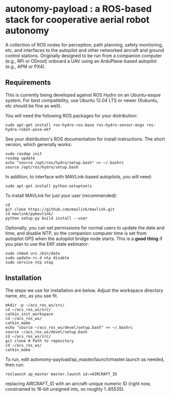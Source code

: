# autonomy-payload : a ROS-based stack for cooperative aerial robot autonomy

A collection of ROS nodes for perception, path planning, safety monitoring, etc, and interfaces to the autopilot and other networked aircraft and ground control stations. Originally designed to be run from a companion computer (e.g., RPi or ODroid) onboard a UAV using an ArduPlane-based autopilot (e.g., APM or PX4).

## Requirements

This is currently being developed against ROS Hydro on an Ubuntu-esque system. For best compatibility, use Ubuntu 12.04 LTS or newer (Xubuntu, etc should be fine as well).

You will need the following ROS packages for your distribution:

	sudo apt-get install ros-hydro-ros-base ros-hydro-sensor-msgs ros-hydro-robot-pose-ekf

See your distribution's ROS documentation for install instructions. The short version, which generally works:

	sudo rosdep init
	rosdep update
	echo "source /opt/ros/hydro/setup.bash" >> ~/.bashrc
	source /opt/ros/hydro/setup.bash

In addition, to interface with MAVLink-based autopilots, you will need:

	sudo apt-get install python-setuptools

To install MAVLink for just your user (recommended):

	cd
	git clone https://github.com/mavlink/mavlink.git
	cd mavlink/pymavlink/
	python setup.py build install --user

Optionally, you can set permissions for normal users to update the date and time, and disable NTP, so the companion computer time is set from autopilot GPS when the autopilot bridge node starts. This is a **good thing** if you plan to use the EKF state estimator:

	sudo chmod u+s /bin/date
	sudo update-rc.d ntp disable
	sudo service ntp stop

## Installation

The steps we use for installation are below. Adjust the workspace directory name, etc, as you see fit.

	mkdir -p ~/acs_ros_ws/src/
	cd ~/acs_ros_ws/src/
	catkin_init_workspace
	cd ~/acs_ros_ws/
	catkin_make
	echo "source ~/acs_ros_ws/devel/setup.bash" >> ~/.bashrc
	source ~/acs_ros_ws/devel/setup.bash
	cd ~/acs_ros_ws/src/
	git clone # Path to repository
	cd ~/acs_ros_ws/
	catkin_make

To run, edit autonomy-payload/ap_master/launch/master.launch as needed, then run:

	roslaunch ap_master master.launch id:=AIRCRAFT_ID

replacing AIRCRAFT_ID with an aircraft-unique numeric ID (right now, constrained to 16-bit unsigned ints, so roughly 1..65535).

